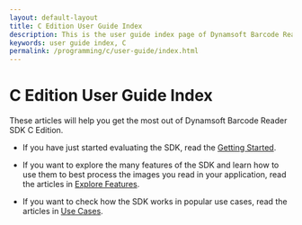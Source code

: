```yaml
---
layout: default-layout
title: C Edition User Guide Index
description: This is the user guide index page of Dynamsoft Barcode Reader SDK C Edition.
keywords: user guide index, C
permalink: /programming/c/user-guide/index.html
---
```


# C Edition User Guide Index

These articles will help you get the most out of Dynamsoft Barcode Reader SDK C Edition.

* If you have just started evaluating the SDK, read the [Getting Started](../user-guide.md).

* If you want to explore the many features of the SDK and learn how to use them to best process the images you read in your application, read the articles in [Explore Features](explore-features/index.md).

* If you want to check how the SDK works in popular use cases, read the articles in [Use Cases](use-cases/index.md).

